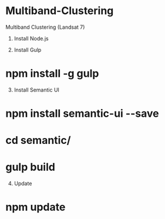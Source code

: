 # Multiband-Clustering
Multiband Clustering (Landsat 7)

1. Install Node.js

2. Install Gulp
# npm install -g gulp

3. Install Semantic UI
# npm install semantic-ui --save
# cd semantic/
# gulp build

4. Update
# npm update
